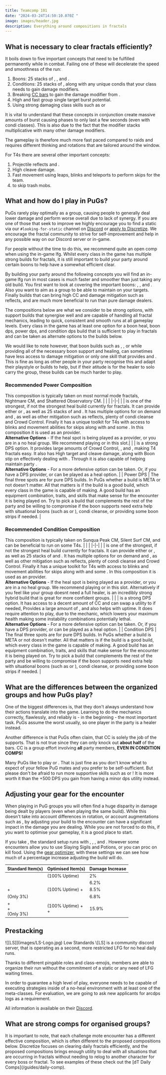 ```yaml
---
title: Teamcomp 101
date: "2024-03-24T14:50:10.070Z "
image: images/header.jpg
description: Everything around compositions in fractals
---
```

 
## What is necessary to clear fractals efficiently?

It boils down to five important concepts that need to be fulfilled permanently while in combat. Failing one of these will decelerate the speed and smoothness of the run:

1. Boons: 25 stacks of <Boon name="Might"/>, <Boon name="Fury"/>, <Boon name="Quickness"/> and <Boon name="Alacrity"/>.
2. Conditions: 25 stacks of <Condition name="Vulnerability"/>, along with any unique condis that your class needs to gain damage modifiers.
3. Breaking [CC bars](guides/cc-distribution) to gain the damage modifier from <Effect name="Exposed"/>.
4. High and fast group single target burst potential.
5. Using strong damaging class skills such as <Skill name="Spider Venom"/> or <Skill name="onewolfpack"/>

<Warning>
It is vital to understand that these concepts in conjunction create massive amounts of burst causing phases to only last a few seconds (even with condi classes). This is also due to the fact that the <Effect name="Exposed"/> modifier stacks multiplicative with many other damage modifiers.

The gameplay is therefore much more fast paced compared to raids and requires different thinking and rotations that are tailored around the <Effect name="Exposed"/> window.
</Warning>

For T4s there are several other important concepts: 

1. Projectile reflects and <Boon name="Stability"/>.
2. High cleave damage.
3. Fast movement using leaps, blinks and teleports to perform skips for the team.
4. <Effect name="Stealth"/> to skip trash mobs.

## What and how do I play in PuGs? 

PuGs rarely play optimally as a group, causing people to generally deal lower damage and perform worse overall due to lack of synergy. If you are one of those that seek to improve we highly encourage you to find a static via our `#looking-for-static` channel on [Discord](https://discord.gg/NpS2gN5) or [apply to Discretize](apply). We encourage the fractal community to strive for self-improvement and help in any possible way on our Discord server or in-game.

For people without the time to do this, we recommend quite an open comp when using the in-game lfg. Whilst every class in the game has multiple strong builds for fractals, it is still important to build your party around certain boons to help have a somewhat efficient clear.

By building your party around the following concepts you will find an in-game lfg run in most cases is much faster and smoother than just taking any old build. You first want to look at covering the important boons: <Boon name="Might" text="25 Might"/>, <Boon name="Fury"/>, <Boon name="Quickness"/> and <Boon name="Alacrity"/>. Also you want to aim as a group to be able to maintain <Condition name="vulnerability" text="25 Vulnerability"/> on your targets. Finally builds that can bring high CC and damage mitigation such as reflects, <Boon name="Aegis"/> and <Boon name="Stability"/> are much more beneficial to run than pure damage dealers.

<Warning>
The compositions below are what we consider to be strong options, with support builds that synergise well and are capable of handling all fractal mechanics, leading to quick, consistent and smooth runs at all gameplay levels. Every class in the game has at least one option for a boon heal, boon dps, power dps, and condition dps build that is sufficient to play in fractals and can be taken as alternate options to the builds below.

We would like to note however, that boon builds such as <Specialization name="Mechanist"/>, <Specialization name="Druid"/>, or <Specialization name="Tempest"/> while providing all of the necessary boon support and healing, can sometimes have less access to damage mitigation or only one skill that provides <Boon name="Stability"/> and <Boon name="Aegis"/>. This is fine as long as other people in your party recognise this and adapt their playstyle or builds to help, but if their atitude is for the healer to solo carry the group, these builds can be much harder to play.
</Warning>

### Recommended Power Composition
This composition is typically taken on most normal mode fractals, Nightmare CM, and Shattered Observatory CM.
| | |
|-|-|
| <Specialization name="Chronomancer" size="big" disable text/> | <BuildLink build="Heal Boon Chronomancer" specialization="Chronomancer"/> is one of the strongest, if not the strongest heal build currently for fractals. It can provide either <Boon name="Alacrity"/> or <Boon name="Quickness"/>, as well as 25 stacks of <Boon name="Might"/> and <Boon name="Fury"/>. It has multiple options for on demand <Boon name="Stability"/> and <Boon name="Aegis"/>, as well as other mitigation such as reflects, plenty of condi cleanse and Crowd Control. Finally it has a unique toolkit for T4s with access to blinks and movement abilities for skips along with <Effect name="Stealth"/> and some <Effect name="Superspeed"/>. In this composition it is used as an <Boon name="Alacrity"/> provider. <br/> **Alternative Options** - If the heal spot is being played as a <Boon name="Quickness"/> provider, or you are in a  no heal group. We recommend playing <BuildLink build="Power Renegade" specialization="Renegade"/> or <Specialization name="Willbender" text="Power Alac Willbender"/> in this slot.|
| <Specialization name="Scrapper" size="big" disable text/> | <BuildLink build="Power Scrapper" specialization="Scrapper"/> is a strong <Boon name="Quickness"/> DPS option. It provides large amounts of Crowd Control, <Effect name="Stealth"/>, and <Effect name="Superspeed"/>, making T4 fractals easy. It also has High target and cleave damage, along with Boon stip on <Skill name="Throw Mine"/> effectively dealing with <Instability name="No Pain, No Gain"/>. Through <Skill name="Blast Gyro"/> it is also capable of helping maintain party <Boon name="Might"/>. <br/> **Alternative Options** - For a more defensive option <BuildLink build="Power Herald" specialization="Herald"/> can be taken. Or, if you have a <Boon name="Alacrity"/> DPS provider, <BuildLink build="Heal Boon Chronomancer" specialization="Chronomancer"/> or <BuildLink build="Heal Firebrand"  specialization="Firebrand"/> can be played as a <Boon name="Quickness"/> heal option. |
| Power DPS | The final three spots are for pure DPS builds. In PuGs whether a build is META or not doesn't matter. All that matters is if the build is a good build, which every class in the game is capable of making. A good build has an equipment combination, traits, and  skills that make sense for the encounter it is being played on. Try to pick a build that complements the rest of the party and be willing to compromise if the boon supports need extra help with situational boons (such as <Boon name="Stability"/> or <Boon name="Aegis"/>), condi cleanse, or providing some boon strips if needed. |

### Recommended Condition Composition
This composition is typically taken on Sunqua Peak CM, Silent Surf CM, and can be beneficial to run on some T4s. 
| | |
|-|-|
| <Specialization name="Chronomancer" size="big" disable text/> | <BuildLink build="Heal Boon Chronomancer" specialization="Chronomancer"/> is one of the strongest, if not the strongest heal build currently for fractals. It can provide either <Boon name="Alacrity"/> or <Boon name="Quickness"/>, as well as 25 stacks of <Boon name="Might"/> and <Boon name="Fury"/>. It has multiple options for on demand <Boon name="Stability"/> and <Boon name="Aegis"/>, as well as other mitigation such as reflects, plenty of condi cleanse and Crowd Control. Finally it has a unique toolkit for T4s with access to blinks and movement abilities for skips along with <Effect name="Stealth"/> and some <Effect name="Superspeed"/>. In this composition it is used as an <Boon name="Alacrity"/> provider. <br/> **Alternative Options** - If the heal spot is being played as a <Boon name="Quickness"/> provider, or you are in a  no heal group. We recommend playing <BuildLink build="Condition Specter" specialization="Specter"/> or <BuildLink build="Condi Alac Renegade" specialization="Renegade"/> in this slot. Alternatively if you feel like your group doesnt need a full healer, <BuildLink build="Celestial Scourge" specialization="Scourge"/> is an incredibly strong hybrid build that is great for more confident groups. |
| <Specialization name="Harbinger" size="big" disable text/> | <BuildLink build="Condition Harbinger" specialization="Harbinger"/> is a strong <Boon name="Quickness"/> DPS option. It has access to a decent amount of CC and can swap a utility to <Skill name="Spectral Grasp"/> if needed, Provides a large amount of <Condition name="Vulnerability"/>, and also helps with <Boon name="Might"/> uptime. It does require attention to play, due to the <Effect name="Blight"/> mechanic, which lowers your maximum health making some instability combinations potentially lethal. <br/> **Alternative Options** - For a more defensive option <Specialization name="Herald" text="Condition Quickness Herald"/> can be taken. Or, if you have a <Boon name="Alacrity"/> DPS provider, <BuildLink build="Heal Boon Chronomancer" specialization="Chronomancer"/> or <BuildLink build="Heal Firebrand"  specialization="Firebrand"/> can be played as a <Boon name="Quickness"/> heal option. |
| Condition DPS | The final three spots are for pure DPS builds. In PuGs whether a build is META or not doesn't matter. All that matters is if the build is a good build, which every class in the game is capable of making. A good build has an equipment combination, traits, and  skills that make sense for the encounter it is being played on. Try to pick a build that complements the rest of the party and be willing to compromise if the boon supports need extra help with situational boons (such as <Boon name="Stability"/> or <Boon name="Aegis"/>), condi cleanse, or providing some boon strips if needed. |

## What are the differences between the organized groups and how PuGs play?

One of the biggest differences is, that they don't always understand how their actions translate into the game. Learning to do the mechanics correctly, flawlessly, and reliably is - in the beginning - the most important task. PuGs assume the worst usually, so one player in the party is a healer instead.

Another difference is that PuGs often claim, that CC is solely the job of the supports. That is not true since they can only knock out **about half** of the bars. CC is a group effort involving **all** party members, **EVEN IN CONDITION COMPS!**

Many PuGs like to play <Specialization name="Virtuoso"/> or <Specialization name="Scourge"/>. That is just fine as you don't know what to expect of your fellow PuG mates and you prefer to be self-sufficient. But please don't be afraid to run more supportive skills such as <Skill name="Signet of Humility"/> or <Skill name="Spectral Grasp"/>! It is more worth it than the +500 DPS you gain from having a minor dps utility instead.

## Adjusting your gear for the encounter
When playing in PuG groups you will often find a huge disparity in damage being dealt by players (even when playing the same build). While this doesn't take into account differences in rotation, or account augmentations such as <Augmentation name="Mist Attunement 4"/>, by adjusting your build to the encounter can have a significant impact in the damage you are dealing. While you are not forced to do this, if you want to optimise your gameplay, it is a good place to start.

If you take <BuildLink build="Power Soulbeast" specialization="Soulbeast"/>, the standard setup runs with <Item id="24615"/>, <Item id="24868"/>, <Item id="91805"/>, and <Item id="9443"/>. However some encounters allow you to use Slaying Sigils and Potions, or you can proc on kill food. Using the [gear optimizer](https://optimizer.discretize.eu/?s=wmPELQkev1), with these settings we can see how much of a percentage increase adjusting the build will do.
 
| Standard Item(s)                                                                  | Optimised Item(s)                                                                      | Damage Increase |
|-----------------------------------------------------------------------------------|----------------------------------------------------------------------------------------|-----------------|
| <Item id="91805"/>                                                                | <Item id="43360"/> (100% Uptime)                                                       | 2%              |
| <Item id="9443"/>                                                                 | <Item id="50082"/>                                                                     | 6.2%            |
| <Item id="91805"/> + <br/> <Item id="9443"/>                                      | <Item id="43360"/> (100% Uptime) + <br/> <Item id="50082"/>                            | 8.5%            |
| <Item id="24868"/> (Only 3%)                                                      | <Item id="24658"/>                                                                     | 6.8%            |
| <Item id="91805"/> + <br/> <Item id="9443"/> + <br/> <Item id="24868"/> (Only 3%) | <Item id="43360"/> (100% Uptime) + <br/> <Item id="50082"/> + <br/> <Item id="24658"/> | 15.9%           |

## Prestacking

<Card title="Trouble finding groups?">

<Grid>
<GridItem sm="1" md="1">
![[LS]](images/LS-Logo.jpg)
</GridItem>

<GridItem sm="11" md="11">
Low Standards \[LS] is a community discord server, that is operating as a second, more restricted LFG for no heal daily runs.

Thanks to different pingable roles and class-emojis, members are able to organize their run without the commitment of a static or any need of LFG waiting times.

In order to guarantee a high level of play, everyone needs to be capable of executing strategies inside of a no-heal environment with at least one of the meta-classes.
For evaluation, we are going to ask new applicants for arcdps logs as a requirement.

All information is available on their [Discord](https://dsc.gg/low-standards).
</GridItem>
</Grid>
</Card>

## What are strong comps for organised groups?

<Warning>
It is important to note, that each challenge mote encounter has a different effective composition, which is often different to the proposed compositions below. Discretize focuses on clearing daily fractals efficiently, and the proposed compositions brings enough utility to deal with all situations that are occurring in fractals without needing to relog to another character for every boss or fractal. To see examples of these check out the [dT Daily Comps](/guides/daily-comp).
</Warning>
